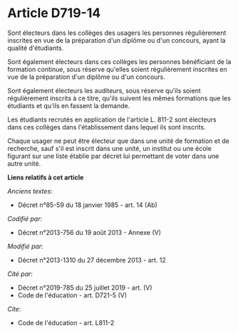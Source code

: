 # Article D719-14

Sont électeurs dans les collèges des usagers les personnes régulièrement inscrites en vue de la préparation d'un diplôme ou
d'un concours, ayant la qualité d'étudiants. 

Sont également électeurs dans ces collèges les personnes bénéficiant de la formation continue, sous réserve qu'elles soient
régulièrement inscrites en vue de la préparation d'un diplôme ou d'un concours.

Sont également électeurs les auditeurs, sous réserve qu'ils soient régulièrement inscrits à ce titre, qu'ils suivent les
mêmes formations que les étudiants et qu'ils en fassent la demande. 

Les étudiants recrutés en application de l'article L. 811-2 sont électeurs dans ces collèges dans l'établissement dans lequel
ils sont inscrits. 

Chaque usager ne peut être électeur que dans une unité de formation et de recherche, sauf s'il est inscrit dans une unité, un
institut ou une école figurant sur une liste établie par décret lui permettant de voter dans une autre unité.

**Liens relatifs à cet article**

_Anciens textes_:

  - Décret n°85-59 du 18 janvier 1985 - art. 14 (Ab)

_Codifié par_:

  - Décret n°2013-756 du 19 août 2013 -  Annexe (V)

_Modifié par_:

  - Décret n°2013-1310 du 27 décembre 2013 - art. 12

_Cité par_:

  - Décret n°2019-785 du 25 juillet 2019 - art. (V)
  - Code de l'éducation - art. D721-5 (V)

_Cite_:

  - Code de l'éducation - art. L811-2
